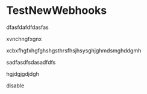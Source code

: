 # TestNewWebhooks

dfasfdafdfdasfas

xvnchngfxgnx

xcbxfhgfxhgfghshgsthrsfhsjhsysghjghmdsmghddgmh

sadfasdfsdasadfdfs

hgjdgjgdjdgh

disable
